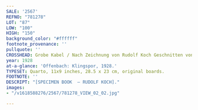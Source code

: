 ```yaml
---
SALE: '2567'
REFNO: "781278"
LOT: "87"
LOW: "100"
HIGH: "150"
background_color: "#ffffff"
footnote_provenance: ''
pullquote: ''
CROSSHEAD: Grobe Kabel / Nach Zeichnung von Rudolf Koch Geschnitten von Gebr. Klingspoor.
year: 1928
at-a-glance: 'Offenbach: Klingspor, 1928.'
TYPESET: Quarto, 11x9 inches, 28.5 x 23 cm, original boards.
FOOTNOTE: ''
DESCRIPT: "[SPECIMEN BOOK  — RUDOLF KOCH]."
images:
- "/v1618588276/2567/781278_VIEW_02_02.jpg"

---
```


